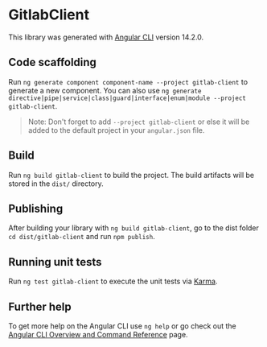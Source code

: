 # GitlabClient

This library was generated with [Angular CLI](https://github.com/angular/angular-cli) version 14.2.0.

## Code scaffolding

Run `ng generate component component-name --project gitlab-client` to generate a new component. You can also use `ng generate directive|pipe|service|class|guard|interface|enum|module --project gitlab-client`.
> Note: Don't forget to add `--project gitlab-client` or else it will be added to the default project in your `angular.json` file. 

## Build

Run `ng build gitlab-client` to build the project. The build artifacts will be stored in the `dist/` directory.

## Publishing

After building your library with `ng build gitlab-client`, go to the dist folder `cd dist/gitlab-client` and run `npm publish`.

## Running unit tests

Run `ng test gitlab-client` to execute the unit tests via [Karma](https://karma-runner.github.io).

## Further help

To get more help on the Angular CLI use `ng help` or go check out the [Angular CLI Overview and Command Reference](https://angular.io/cli) page.
